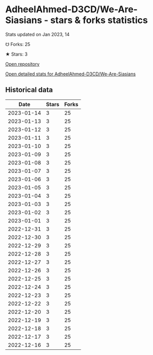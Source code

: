 # AdheelAhmed-D3CD/We-Are-Siasians - stars & forks statistics

Stats updated on Jan 2023, 14

☋ Forks: 25

★ Stars: 3

[Open repository](https://github.com/AdheelAhmed-D3CD/We-Are-Siasians)

[Open detailed stats for AdheelAhmed-D3CD/We-Are-Siasians](https://reviewgithub.com/rep/AdheelAhmed-D3CD/We-Are-Siasians)

## Historical data
| Date | Stars | Forks |
|------|-------|-------|
| 2023-01-14 | 3 | 25 | 
| 2023-01-13 | 3 | 25 | 
| 2023-01-12 | 3 | 25 | 
| 2023-01-11 | 3 | 25 | 
| 2023-01-10 | 3 | 25 | 
| 2023-01-09 | 3 | 25 | 
| 2023-01-08 | 3 | 25 | 
| 2023-01-07 | 3 | 25 | 
| 2023-01-06 | 3 | 25 | 
| 2023-01-05 | 3 | 25 | 
| 2023-01-04 | 3 | 25 | 
| 2023-01-03 | 3 | 25 | 
| 2023-01-02 | 3 | 25 | 
| 2023-01-01 | 3 | 25 | 
| 2022-12-31 | 3 | 25 | 
| 2022-12-30 | 3 | 25 | 
| 2022-12-29 | 3 | 25 | 
| 2022-12-28 | 3 | 25 | 
| 2022-12-27 | 3 | 25 | 
| 2022-12-26 | 3 | 25 | 
| 2022-12-25 | 3 | 25 | 
| 2022-12-24 | 3 | 25 | 
| 2022-12-23 | 3 | 25 | 
| 2022-12-22 | 3 | 25 | 
| 2022-12-20 | 3 | 25 | 
| 2022-12-19 | 3 | 25 | 
| 2022-12-18 | 3 | 25 | 
| 2022-12-17 | 3 | 25 | 
| 2022-12-16 | 3 | 25 | 

